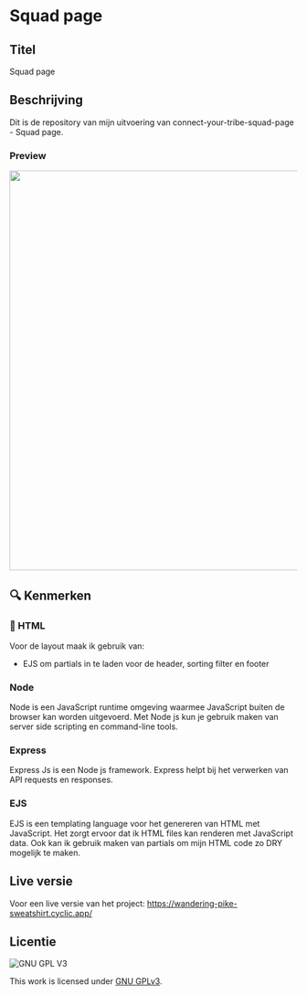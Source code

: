 # Squad page

## Titel
Squad page

## Beschrijving
Dit is de repository van mijn uitvoering van connect-your-tribe-squad-page - Squad page.

### Preview
<img src="https://user-images.githubusercontent.com/43402897/220588693-3b528b13-d958-47b6-a499-c92ef552b2a7.png" width=700>

## :mag: Kenmerken

### :page_facing_up: HTML

Voor de layout maak ik gebruik van: 

  - EJS om partials in te laden voor de header, sorting filter en footer
  
### Node
Node is een JavaScript runtime omgeving waarmee JavaScript buiten de browser kan worden uitgevoerd. Met Node js kun je gebruik maken van server side scripting en command-line tools.

### Express
Express Js is een Node js framework.
Express helpt bij het verwerken van API requests en responses. 

### EJS
EJS is een templating language voor het genereren van HTML met JavaScript.
Het zorgt ervoor dat ik HTML files kan renderen met JavaScript data. Ook kan ik gebruik maken van partials om mijn HTML code zo DRY mogelijk te maken.

## Live versie
Voor een live versie van het project: https://wandering-pike-sweatshirt.cyclic.app/

## Licentie

![GNU GPL V3](https://www.gnu.org/graphics/gplv3-127x51.png)

This work is licensed under [GNU GPLv3](./LICENSE).
